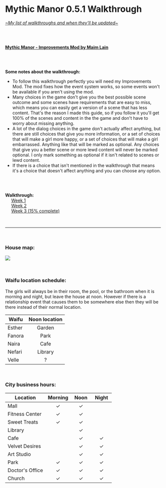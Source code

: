 # Mythic Manor 0.5.1 Walkthrough
[*\~My list of walkthroughs and when they'll be updated\~*](https://www.patreon.com/maimlain)

<br>
<br>

[**Mythic Manor - Improvements Mod by Maim Lain**](https://github.com/maim-lain/mythicmanor/blob/master/mod.md)

<br>
<br>

**Some notes about the walkthrough:**  
- To follow this walkthrough perfectly you will need my Improvements Mod. The mod fixes how the event system works, so some events won't be available if you aren't using the mod.
- Many choices in the game don't give you the best possible scene outcome and some scenes have requirements that are easy to miss, which means you can easily get a version of a scene that has less content. That's the reason I made this guide, so if you follow it you'll get 100% of the scenes and content in the the game and don't have to worry about missing anything.
- A lot of the dialog choices in the game don't actually affect anything, but there are still choices that give you more information, or a set of choices that will make a girl more happy, or a set of choices that will make a girl embarrassed. Anything like that will be marked as optional. Any choices that give you a better scene or more lewd content will never be marked optional. I only mark something as optional if it isn't related to scenes or lewd content.
- If there is a choice that isn't mentioned in the walkthrough that means it's a choice that doesn't affect anything and you can choose any option.

<br>
<br>

**Walkthrough:**  
&nbsp;&nbsp;&nbsp;&nbsp;&nbsp;[Week 1](https://github.com/maim-lain/mythicmanor/blob/master/weeks/week1.md)  
&nbsp;&nbsp;&nbsp;&nbsp;&nbsp;[Week 2](https://github.com/maim-lain/mythicmanor/blob/master/weeks/week2.md)  
&nbsp;&nbsp;&nbsp;&nbsp;&nbsp;[Week 3 (15% complete)](https://github.com/maim-lain/mythicmanor/blob/master/weeks/week3.md)  

<br>

---

<br>

### House map:
![](https://i.lensdump.com/i/8yHYLK.jpg?raw=true)

<br>

### Waifu location schedule:
The girls will always be in their room, the pool, or the bathroom when it is morning and night, but leave the house at noon. However if there is a relationship event that causes them to be somewhere else then they will be there instead of their normal location.

Waifu | Noon location
--- | :---:
Esther | Garden
Fanora | Park
Naira | Cafe
Nefari | Library
Velle | ?

<br>

### City business hours:
Location | Morning | &nbsp;Noon&nbsp; | &nbsp;Night&nbsp;
--- | :---: | :---: | :---:
Mall | ✓ | ✓ |  
Fitness Center | ✓ | ✓ |  
Sweet Treats | ✓ | ✓ |  
Library |   | ✓ |  
Cafe |   | ✓ | ✓
Velvet Desires |   | ✓ | ✓
Art Studio |   | ✓ | ✓
Park | ✓ | ✓ | ✓
Doctor's Office | ✓ | ✓ | ✓
Church | ✓ | ✓ | ✓
